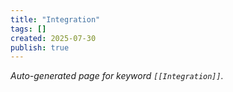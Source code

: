 ```yaml
---
title: "Integration"
tags: []
created: 2025-07-30
publish: true
---
```


_Auto-generated page for keyword `[[Integration]]`._
